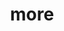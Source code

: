 ---
layout: page
title: more
nav: true
nav_order: 6
dropdown: true
children: 
    - title: cv
      permalink: /cv/
    - title: divider
    - title: projects
      permalink: /projects/
    - title: divider
    - title: repositories
      permalink: /repositories/
---